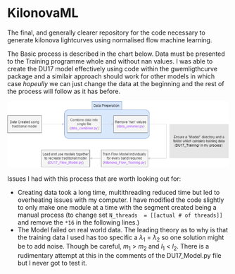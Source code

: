 # KilonovaML
The final, and generally clearer repository for the code necessary to generate kilonova lightcurves using normalised flow machine learning.

The Basic process is described in the chart below. Data must be presented to the Training programme whole and without nan values. I was able to create the DU17 model effectively using code within the gwemligthcurve package and a similair approach should work for other models in which case *hopeully* we can just change the data at the beginning and the rest of the process will follow as it has before. 

![alt text](https://github.com/2300431w/KilonovaML/blob/main/Flow%20Chart.png)


Issues I had with this process that are worth looking out for:
- Creating data took a long time, multithreading reduced time but led to overheating issues with my computer. I have modified the code slightly to only make one module at a time with the segment created being a manual process (to change set ``N_threads  = [[actual # of threads]]`` and remove the ``*16`` in the following lines.)
- The Model failed on real world data. The leading theory as to why is that the training data I used has too specific a $\lambda_1$ = $\lambda_2$ so one solution might be to add noise. Though be careful, $m_1$ > $m_2$ and $l_1$ < $l_2$. There is a rudimentary attempt at this in the comments of the DU17_Model.py file but I never got to test it. 
